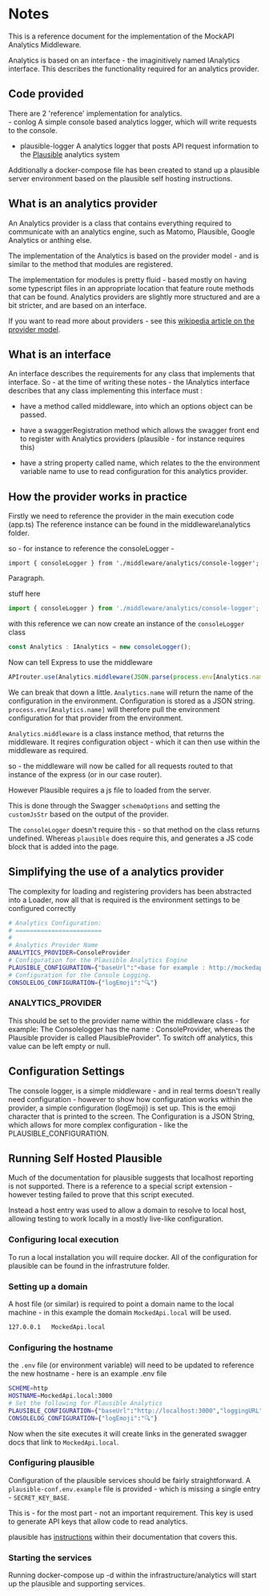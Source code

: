 # Notes
This is a reference document for the implementation of the MockAPI Analytics Middleware.

Analytics is based on an interface - the imaginitively named IAnalytics interface.
This describes the functionality required for an analytics provider.

## Code provided

There are 2 'reference' implementation for analytics.  
    - conlog
A simple console based analytics logger, which will write requests to the console.

- plausible-logger
A analytics logger that posts API request information to the [Plausible](https://plausible.io/) analytics system

Additionally a docker-compose file has been created to stand up a plausible server environment based on the plausible self hosting instructions.

## What is an analytics provider

An Analytics provider is a class that contains everything required to communicate with an analytics engine, such as Matomo, Plausible, Google Analytics or anthing else.

The implementation of the Analytics is based on the provider model - and is similar to the method that modules are registered.

The implementation for modules is pretty fluid - based mostly on having some typescript files in an appropriate location that feature route methods that can be found.  Analytics providers are slightly more structured and are a bit stricter, and are based on an interface.

If you want to read more about providers - see this [wikipedia article on the provider model](https://en.wikipedia.org/wiki/Provider_model).

## What is an interface

An interface describes the requirements for any class that implements that interface.  So - at the time of writing these notes - the IAnalytics interface describes that any class implementing this interface must :

- have a method called middleware, into which an options object can be passed.

- have a swaggerRegistration method which allows the swagger front end to register with Analytics providers (plausible - for instance requires this)

- have a string property called name, which relates to the the environment variable name to use to read configuration for this analytics provider.

## How the provider works in practice

Firstly we need to reference the provider in the main execution code (app.ts)  The reference instance can be found in the middleware\analytics folder.

so - for instance to reference the consoleLogger -

```javascript()
import { consoleLogger } from './middleware/analytics/console-logger';
```
Paragraph.

stuff here

```javascript
import { consoleLogger } from './middleware/analytics/console-logger';
```

with this reference we can now create an instance of the `consoleLogger` class

```javascript
const Analytics : IAnalytics = new consoleLogger();
```

Now can tell Express to use the middleware

```javascript
APIrouter.use(Analytics.middleware(JSON.parse(process.env[Analytics.name])))
```

We can break that down a little.  `Analytics.name` will return the name of the configuration in the environment.  Configuration is stored as a JSON string.  
`process.env[Analytics.name]` will therefore pull the environment configuration for that provider from the environment.

`Analytics.middleware` is a class instance method, that returns the middleware. It reqires configuration object - which it can then use within the middleware as required.

so - the middleware will now be called for all requests routed to that instance of the express (or in our case router).

However Plausible requires a js file to loaded from the server.

This is done through the Swagger `schemaOptions` and setting the `customJsStr` based on the output of the provider.

The `consoleLogger` doesn't require this - so that method on the class returns undefined.  Whereas `plausible` does require this, and generates a JS code block that is added into the page.

## Simplifying the use of a analytics provider

The complexity for loading and registering providers has been abstracted into a Loader, now all that is required is the environment settings to be configured correctly

```bash
# Analytics Configuration:
# ========================
#
# Analytics Provider Name
ANALYTICS_PROVIDER=ConsoleProvider
# Configuration for the Plausible Analytics Engine
PLAUSIBLE_CONFIGURATION={"baseUrl":"<base for example : http://mockedapi.local:3000>","loggingURL": "<Address of the plausible server - for example : http://localhost:8000>"
# Configuration for the Console Logging.
CONSOLELOG_CONFIGURATION={"logEmoji":"🔍"}
```

### ANALYTICS_PROVIDER

This should be set to the provider name within the middleware class - for example: The Consolelogger has the name : ConsoleProvider, whereas the Plausible provider is called PlausibleProvider". To switch off analytics, this value can be left empty or null.

## Configuration Settings

The console logger, is a simple middleware - and in real terms doesn't really need configuration - however to show how configuration works within the provider, a simple configuration (logEmoji) is set up.  This is the emoji character that is printed to the screen.  The Configuration is a JSON String, which allows for more complex configuration - like the PLAUSIBLE_CONFIGURATION.

## Running Self Hosted Plausible

Much of the documentation for plausible suggests that localhost reporting is not supported.  There is a reference to a special script extension - however testing failed to prove that this script executed.

Instead a host entry was used to allow a domain to resolve to local host, allowing testing to work locally in a mostly live-like configuration.

### Configuring local execution

To run a local installation you will require docker.  All of the configuration for plausible can be found in the infrastruture folder.

### Setting up a domain

A host file (or similar) is required to point a domain name to the local machine - in this example the domain `MockedApi.local` will be used.

```bash
127.0.0.1   MockedApi.local
```

### Configuring the hostname

the `.env` file (or environment variable) will need to be updated to reference the new hostname - here is an example .env file

```bash
SCHEME=http
HOSTNAME=MockedApi.local:3000
# Set the following for Plausible Analytics
PLAUSIBLE_CONFIGURATION={"baseUrl":"http://localhost:3000","loggingURL": "http://localhost:8000"}
CONSOLELOG_CONFIGURATION={"logEmoji":"🔍"}
```

Now when the site executes it will create links in the generated swagger docs that link to `MockedApi.local`.

### Configuring plausible

Configuration of the plausible services should be fairly straightforward.  A `plausible-conf.env.example` file is provided - which is missing a single entry - `SECRET_KEY_BASE`.

This is - for the most part - not an important requirement.  This key is used to generate API keys that allow code to read analytics.

plausible has [instructions](https://plausible.io/docs/self-hosting#2-add-required-configuration) within their documentation that covers this.

### Starting the services

Running docker-compose up -d within the infrastructure/analytics will start up the plausible and supporting services.
